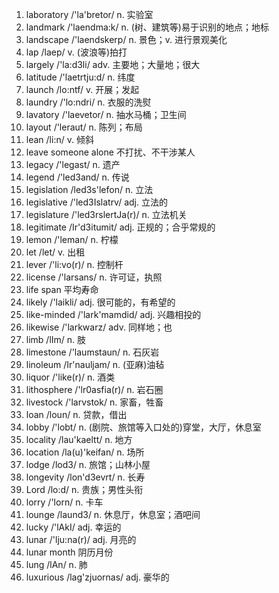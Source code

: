 1. laboratory /'la'bretor/ n. 实验室
2. landmark /'laendma:k/ n. (树、建筑等)易于识别的地点；地标
3. landscape /'laendskerp/ n. 景色；v. 进行景观美化
4. lap /laep/ v. (波浪等)拍打
5. largely /'la:d3li/ adv. 主要地；大量地；很大
6. latitude /'laetrtju:d/ n. 纬度
7. launch /lo:ntf/ v. 开展；发起
8. laundry /'lo:ndri/ n. 衣服的洗熨
9. lavatory /'laevetor/ n. 抽水马桶；卫生间
10. layout /'leraut/ n. 陈列；布局
11. lean /li:n/ v. 倾斜
12. leave someone alone 不打扰、不干涉某人
13. legacy /'legast/ n. 遗产
14. legend /'led3and/ n. 传说
15. legislation /led3s'lefon/ n. 立法
16. legislative /'led3Islatrv/ adj. 立法的
17. legislature /'led3rslertJa(r)/ n. 立法机关
18. legitimate /Ir'd3itumit/ adj. 正规的；合乎常规的
19. lemon /'leman/ n. 柠檬
20. let /let/ v. 出租
21. lever /'li:vo(r)/ n. 控制杆
22. license /'larsans/ n. 许可证，执照
23. life span 平均寿命
24. likely /'laikli/ adj. 很可能的，有希望的
25. like-minded /'lark'mamdid/ adj. 兴趣相投的
26. likewise /'larkwarz/ adv. 同样地；也
27. limb /lIm/ n. 肢
28. limestone /'laumstaun/ n. 石灰岩
29. linoleum /Ir'nauljam/ n. (亚麻)油毡
30. liquor /'like(r)/ n. 酒类
31. lithosphere /'lr0asfia(r)/ n. 岩石圈
32. livestock /'larvstok/ n. 家畜，牲畜
33. loan /loun/ n. 贷款，借出
34. lobby /'lobt/ n. (剧院、旅馆等入口处的)穿堂，大厅，休息室
35. locality /lau'kaeltt/ n. 地方
36. location /la(u)'keifan/ n. 场所
37. lodge /lod3/ n. 旅馆；山林小屋
38. longevity /lon'd3evrt/ n. 长寿
39. Lord /lo:d/ n. 贵族；男性头衔
40. lorry /'lorn/ n. 卡车
41. lounge /laund3/ n. 休息厅，休息室；酒吧间
42. lucky /'lAkI/ adj. 幸运的
43. lunar /'lju:na(r)/ adj. 月亮的
44. lunar month 阴历月份
45. lung /lAn/ n. 肺
46. luxurious /lag'zjuornas/ adj. 豪华的
